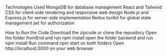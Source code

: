 Technologies Used
MongoDB for database management
React and Tailwind CSS for client-side rendering and responsive web design
Node.js and Express.js for server-side implementation
Redux toolkit for global state management
jwt for authorization

How to Run the Code
Download the zipcode or clone the repository
Open the folder frontEnd and run npm install
open the folder backend and run npm install
Run command npm start on both folders 
Open http://localhost:3000 on your web browser
